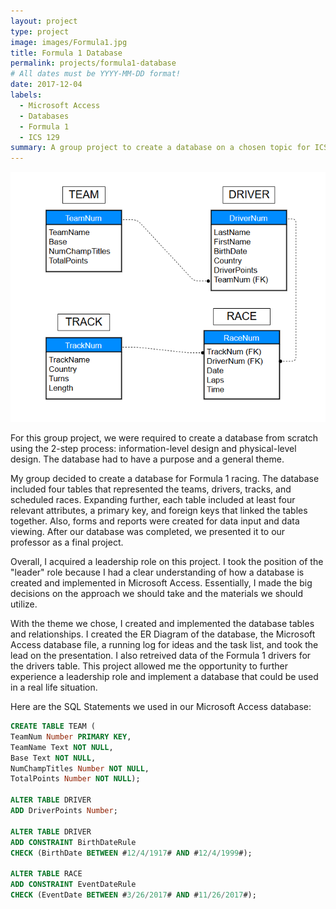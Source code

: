 ```yaml
---
layout: project
type: project
image: images/Formula1.jpg
title: Formula 1 Database
permalink: projects/formula1-database
# All dates must be YYYY-MM-DD format!
date: 2017-12-04
labels:
  - Microsoft Access
  - Databases
  - Formula 1
  - ICS 129
summary: A group project to create a database on a chosen topic for ICS 129 at Leeward Community College.
---
```


<img class="ui medium right floated rounded image" src="../images/Formula1ERDiagram.png">

For this group project, we were required to create a database from scratch using the 2-step process: information-level design and physical-level design. The database had to have a purpose and a general theme.

My group decided to create a database for Formula 1 racing. The database included four tables that represented the teams, drivers, tracks, and scheduled races. Expanding further, each table included at least four relevant attributes, a primary key, and foreign keys that linked the tables together. Also, forms and reports were created for data input and data viewing. After our database was completed, we presented it to our professor as a final project.

Overall, I acquired a leadership role on this project. I took the position of the "leader" role because I had a clear understanding of how a database is created and implemented in Microsoft Access. Essentially, I made the big decisions on the approach we should take and the materials we should utilize.

With the theme we chose, I created and implemented the database tables and relationships. I created the ER Diagram of the database, the Microsoft Access database file, a running log for ideas and the task list, and took the lead on the presentation. I also retreived data of the Formula 1 drivers for the drivers table. This project allowed me the opportunity to further experience a leadership role and implement a database that could be used in a real life situation.

Here are the SQL Statements we used in our Microsoft Access database:

```SQL
CREATE TABLE TEAM (
TeamNum Number PRIMARY KEY,
TeamName Text NOT NULL,
Base Text NOT NULL,
NumChampTitles Number NOT NULL,
TotalPoints Number NOT NULL);

ALTER TABLE DRIVER
ADD DriverPoints Number;

ALTER TABLE DRIVER
ADD CONSTRAINT BirthDateRule
CHECK (BirthDate BETWEEN #12/4/1917# AND #12/4/1999#);

ALTER TABLE RACE
ADD CONSTRAINT EventDateRule
CHECK (EventDate BETWEEN #3/26/2017# AND #11/26/2017#);
```
